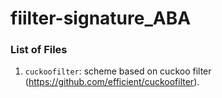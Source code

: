 # fiilter-signature_ABA

### List of Files
1. `cuckoofilter`: scheme based on cuckoo filter (https://github.com/efficient/cuckoofilter). 
